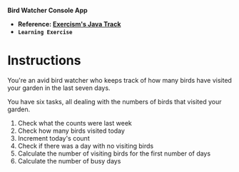 **Bird Watcher Console App**

- **Reference: [Exercism's Java Track](https://exercism.org/tracks/java/exercises/bird-watcher)**
- **`Learning Exercise`**

# Instructions

You're an avid bird watcher who keeps track of how many birds have visited your garden in the last seven days.

You have six tasks, all dealing with the numbers of birds that visited your garden.

1. Check what the counts were last week
2. Check how many birds visited today
3. Increment today's count
4. Check if there was a day with no visiting birds
5. Calculate the number of visiting birds for the first number of days
6. Calculate the number of busy days
